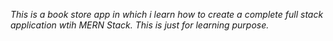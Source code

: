*This is a book store app in which i learn how to create a complete full stack application wtih MERN Stack. This is just for learning purpose.*
